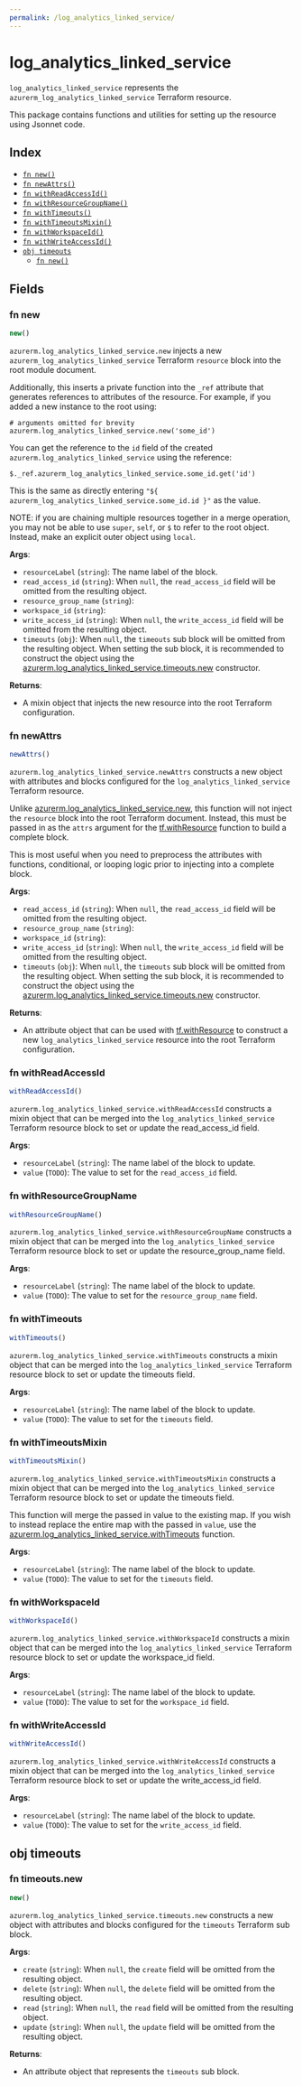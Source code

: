 ```yaml
---
permalink: /log_analytics_linked_service/
---
```


# log_analytics_linked_service

`log_analytics_linked_service` represents the `azurerm_log_analytics_linked_service` Terraform resource.



This package contains functions and utilities for setting up the resource using Jsonnet code.


## Index

* [`fn new()`](#fn-new)
* [`fn newAttrs()`](#fn-newattrs)
* [`fn withReadAccessId()`](#fn-withreadaccessid)
* [`fn withResourceGroupName()`](#fn-withresourcegroupname)
* [`fn withTimeouts()`](#fn-withtimeouts)
* [`fn withTimeoutsMixin()`](#fn-withtimeoutsmixin)
* [`fn withWorkspaceId()`](#fn-withworkspaceid)
* [`fn withWriteAccessId()`](#fn-withwriteaccessid)
* [`obj timeouts`](#obj-timeouts)
  * [`fn new()`](#fn-timeoutsnew)

## Fields

### fn new

```ts
new()
```


`azurerm.log_analytics_linked_service.new` injects a new `azurerm_log_analytics_linked_service` Terraform `resource`
block into the root module document.

Additionally, this inserts a private function into the `_ref` attribute that generates references to attributes of the
resource. For example, if you added a new instance to the root using:

    # arguments omitted for brevity
    azurerm.log_analytics_linked_service.new('some_id')

You can get the reference to the `id` field of the created `azurerm.log_analytics_linked_service` using the reference:

    $._ref.azurerm_log_analytics_linked_service.some_id.get('id')

This is the same as directly entering `"${ azurerm_log_analytics_linked_service.some_id.id }"` as the value.

NOTE: if you are chaining multiple resources together in a merge operation, you may not be able to use `super`, `self`,
or `$` to refer to the root object. Instead, make an explicit outer object using `local`.

**Args**:
  - `resourceLabel` (`string`): The name label of the block.
  - `read_access_id` (`string`):  When `null`, the `read_access_id` field will be omitted from the resulting object.
  - `resource_group_name` (`string`): 
  - `workspace_id` (`string`): 
  - `write_access_id` (`string`):  When `null`, the `write_access_id` field will be omitted from the resulting object.
  - `timeouts` (`obj`):  When `null`, the `timeouts` sub block will be omitted from the resulting object. When setting the sub block, it is recommended to construct the object using the [azurerm.log_analytics_linked_service.timeouts.new](#fn-loganalyticslinkedservicetimeoutsnew) constructor.

**Returns**:
- A mixin object that injects the new resource into the root Terraform configuration.


### fn newAttrs

```ts
newAttrs()
```


`azurerm.log_analytics_linked_service.newAttrs` constructs a new object with attributes and blocks configured for the `log_analytics_linked_service`
Terraform resource.

Unlike [azurerm.log_analytics_linked_service.new](#fn-loganalyticslinkedservicenew), this function will not inject the `resource`
block into the root Terraform document. Instead, this must be passed in as the `attrs` argument for the
[tf.withResource](https://github.com/tf-libsonnet/core/tree/main/docs#fn-withresource) function to build a complete block.

This is most useful when you need to preprocess the attributes with functions, conditional, or looping logic prior to
injecting into a complete block.

**Args**:
  - `read_access_id` (`string`):  When `null`, the `read_access_id` field will be omitted from the resulting object.
  - `resource_group_name` (`string`): 
  - `workspace_id` (`string`): 
  - `write_access_id` (`string`):  When `null`, the `write_access_id` field will be omitted from the resulting object.
  - `timeouts` (`obj`):  When `null`, the `timeouts` sub block will be omitted from the resulting object. When setting the sub block, it is recommended to construct the object using the [azurerm.log_analytics_linked_service.timeouts.new](#fn-loganalyticslinkedservicetimeoutsnew) constructor.

**Returns**:
  - An attribute object that can be used with [tf.withResource](https://github.com/tf-libsonnet/core/tree/main/docs#fn-withresource) to construct a new `log_analytics_linked_service` resource into the root Terraform configuration.


### fn withReadAccessId

```ts
withReadAccessId()
```

`azurerm.log_analytics_linked_service.withReadAccessId` constructs a mixin object that can be merged into the `log_analytics_linked_service`
Terraform resource block to set or update the read_access_id field.



**Args**:
  - `resourceLabel` (`string`): The name label of the block to update.
  - `value` (`TODO`): The value to set for the `read_access_id` field.


### fn withResourceGroupName

```ts
withResourceGroupName()
```

`azurerm.log_analytics_linked_service.withResourceGroupName` constructs a mixin object that can be merged into the `log_analytics_linked_service`
Terraform resource block to set or update the resource_group_name field.



**Args**:
  - `resourceLabel` (`string`): The name label of the block to update.
  - `value` (`TODO`): The value to set for the `resource_group_name` field.


### fn withTimeouts

```ts
withTimeouts()
```

`azurerm.log_analytics_linked_service.withTimeouts` constructs a mixin object that can be merged into the `log_analytics_linked_service`
Terraform resource block to set or update the timeouts field.



**Args**:
  - `resourceLabel` (`string`): The name label of the block to update.
  - `value` (`TODO`): The value to set for the `timeouts` field.


### fn withTimeoutsMixin

```ts
withTimeoutsMixin()
```

`azurerm.log_analytics_linked_service.withTimeoutsMixin` constructs a mixin object that can be merged into the `log_analytics_linked_service`
Terraform resource block to set or update the timeouts field.

This function will merge the passed in value to the existing map. If you wish
to instead replace the entire map with the passed in `value`, use the [azurerm.log_analytics_linked_service.withTimeouts](TODO)
function.


**Args**:
  - `resourceLabel` (`string`): The name label of the block to update.
  - `value` (`TODO`): The value to set for the `timeouts` field.


### fn withWorkspaceId

```ts
withWorkspaceId()
```

`azurerm.log_analytics_linked_service.withWorkspaceId` constructs a mixin object that can be merged into the `log_analytics_linked_service`
Terraform resource block to set or update the workspace_id field.



**Args**:
  - `resourceLabel` (`string`): The name label of the block to update.
  - `value` (`TODO`): The value to set for the `workspace_id` field.


### fn withWriteAccessId

```ts
withWriteAccessId()
```

`azurerm.log_analytics_linked_service.withWriteAccessId` constructs a mixin object that can be merged into the `log_analytics_linked_service`
Terraform resource block to set or update the write_access_id field.



**Args**:
  - `resourceLabel` (`string`): The name label of the block to update.
  - `value` (`TODO`): The value to set for the `write_access_id` field.


## obj timeouts



### fn timeouts.new

```ts
new()
```


`azurerm.log_analytics_linked_service.timeouts.new` constructs a new object with attributes and blocks configured for the `timeouts`
Terraform sub block.



**Args**:
  - `create` (`string`):  When `null`, the `create` field will be omitted from the resulting object.
  - `delete` (`string`):  When `null`, the `delete` field will be omitted from the resulting object.
  - `read` (`string`):  When `null`, the `read` field will be omitted from the resulting object.
  - `update` (`string`):  When `null`, the `update` field will be omitted from the resulting object.

**Returns**:
  - An attribute object that represents the `timeouts` sub block.
